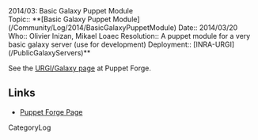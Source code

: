 <div class="title">2014/03: Basic Galaxy Puppet Module</div>

<div class='logbox'>
 Topic:: **[Basic Galaxy Puppet Module](/Community/Log/2014/BasicGalaxyPuppetModule)
 Date:: 2014/03/20
 Who:: Olivier Inizan, Mikael Loaec
 Resolution:: A puppet module for a very basic galaxy server (use for development)
 Deployment:: [INRA-URGI](/PublicGalaxyServers)**
</div>

See the [URGI/Galaxy page](https://forge.puppetlabs.com/urgi/galaxy) at Puppet Forge.

## Links

* [Puppet Forge Page](https://forge.puppetlabs.com/urgi/galaxy)

CategoryLog
